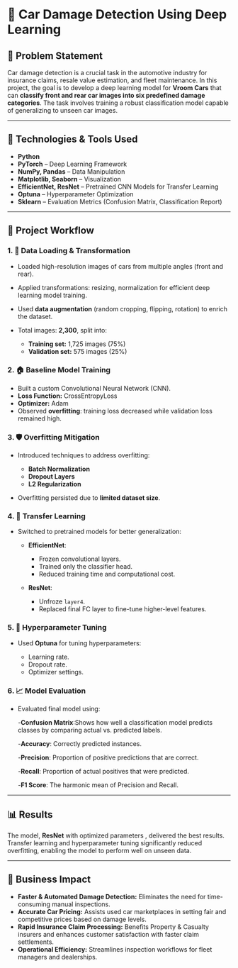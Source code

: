 # 🚗 Car Damage Detection Using Deep Learning

## 📌 Problem Statement

Car damage detection is a crucial task in the automotive industry for insurance claims, resale value estimation, and fleet maintenance. In this project, the goal is to develop a deep learning model for **Vroom Cars** that can **classify front and rear car images into six predefined damage categories**. The task involves training a robust classification model capable of generalizing to unseen car images.

---

## 🧠 Technologies & Tools Used

* **Python**
* **PyTorch** – Deep Learning Framework
* **NumPy, Pandas** – Data Manipulation
* **Matplotlib, Seaborn** – Visualization
* **EfficientNet, ResNet** – Pretrained CNN Models for Transfer Learning
* **Optuna** – Hyperparameter Optimization
* **Sklearn** – Evaluation Metrics (Confusion Matrix, Classification Report)

---

## 🧺 Project Workflow

### 1. 📂 Data Loading & Transformation

* Loaded high-resolution images of cars from multiple angles (front and rear).
* Applied transformations: resizing, normalization for efficient deep learning model training.
* Used **data augmentation** (random cropping, flipping, rotation) to enrich the dataset.
* Total images: **2,300**, split into:

  * **Training set:** 1,725 images (75%)
  * **Validation set:** 575 images (25%)

### 2. 🏠 Baseline Model Training

* Built a custom Convolutional Neural Network (CNN).
* **Loss Function:** CrossEntropyLoss
* **Optimizer:** Adam
* Observed **overfitting**: training loss decreased while validation loss remained high.

### 3. 🛡️ Overfitting Mitigation

* Introduced techniques to address overfitting:

  * **Batch Normalization**
  * **Dropout Layers**
  * **L2 Regularization**
* Overfitting persisted due to **limited dataset size**.

### 4. 🧠 Transfer Learning

* Switched to pretrained models for better generalization:

  * **EfficientNet**:

    * Frozen convolutional layers.
    * Trained only the classifier head.
    * Reduced training time and computational cost.
  * **ResNet**:

    * Unfroze `layer4`.
    * Replaced final FC layer to fine-tune higher-level features.

### 5. 🔧 Hyperparameter Tuning

* Used **Optuna** for tuning hyperparameters:

  * Learning rate.
  * Dropout rate.
  * Optimizer settings.

### 6. 📈 Model Evaluation

* Evaluated final model using:
  
    -**Confusion Matrix**:Shows how well a classification model predicts classes by comparing actual vs. predicted labels.
  
    -**Accuracy**: Correctly predicted instances.
  
    -**Precision**: Proportion of positive predictions that are correct.
  
    -**Recall**: Proportion of actual positives that were predicted.
  
    -**F1 Score**: The harmonic mean of Precision and Recall.


---

## 📊 Results

The  model, **ResNet**  with optimized parameters , delivered the best results. Transfer learning and hyperparameter tuning significantly reduced overfitting, enabling the model to perform well on unseen data.

---

## 💼 Business Impact

* **Faster & Automated Damage Detection:** Eliminates the need for time-consuming manual inspections.
* **Accurate Car Pricing:** Assists used car marketplaces in setting fair and competitive prices based on damage levels.
* **Rapid Insurance Claim Processing:** Benefits Property & Casualty insurers and enhances customer satisfaction with faster claim settlements.
* **Operational Efficiency:** Streamlines inspection workflows for fleet managers and dealerships.



